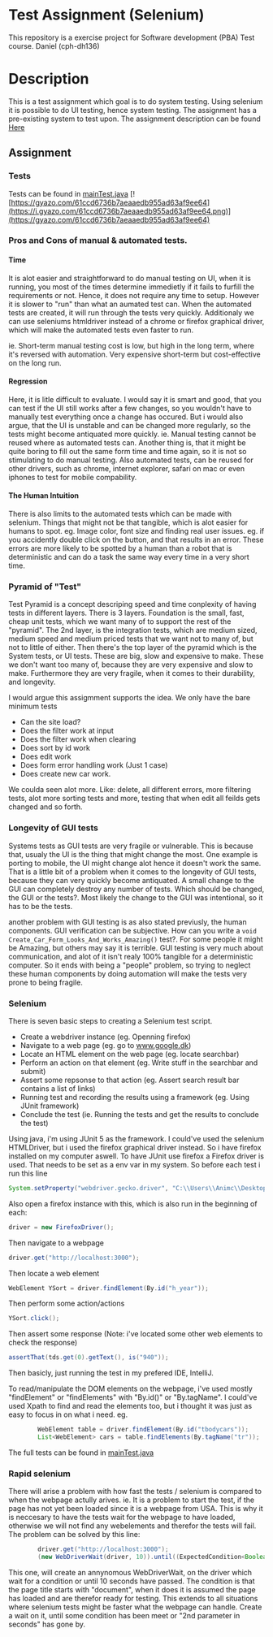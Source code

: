 # Test Assignment (Selenium)
This repository is a exercise project for Software development (PBA) Test course. Daniel (cph-dh136)

# Description
This is a test assignment which goal is to do system testing. Using selenium it is possible to do UI testing, hence system testing. The assignment has a pre-existing system to test upon. The assignment description can be found [Here](https://github.com/datsoftlyngby/soft2018spring-test-teaching-material/blob/master/exercises/SeleniumExerciseV2.pdf)

## Assignment

### Tests
Tests can be found in [mainTest.java](/src/test/java/mainTest.java)
[![https://gyazo.com/61ccd6736b7aeaaedb955ad63af9ee64](https://i.gyazo.com/61ccd6736b7aeaaedb955ad63af9ee64.png)](https://gyazo.com/61ccd6736b7aeaaedb955ad63af9ee64)

### Pros and Cons of manual & automated tests.
#### Time
It is alot easier and straightforward to do manual testing on UI, when it is running, you most of the times determine immedietly if it fails to furfill the requirements or not. Hence, it does not require any time to setup. However it is slower to "run" than what an aumated test can. When the automated tests are created, it will run through the tests very quickly. Additionaly we can use seleniums htmldriver instead of a chrome or firefox graphical driver, which will make the automated tests even faster to run.

ie. Short-term manual testing cost is low, but high in the long term, where it's reversed with automation. Very expensive short-term but cost-effective on the long run.

#### Regression
Here, it is litle difficult to evaluate. I would say it is smart and good, that you can test if the UI still works after a few changes, so you wouldn't have to manually test everything once a change has occured. But i would also argue, that the UI is unstable and can be changed more regularly, so the tests might become antiquated more quickly. ie. Manual testing cannot be reused where as automated tests can. Another thing is, that it might be quite boring to fill out the same form time and time again, so it is not so stimulating to do manual testing. Also automated tests, can be reused for other drivers, such as chrome, internet explorer, safari on mac or even iphones to test for mobile compability.

#### The Human Intuition
There is also limits to the automated tests which can be made with selenium. Things that might not be that tangible, which is alot easier for humans to spot. eg. Image color, font size and finding real user issues. eg. if you accidently double click on the button, and that results in an error. These errors are more likely to be spotted by a human than a robot that is deterministic and can do a task the same way every time in a very short time.

### Pyramid of "Test"
Test Pyramid is a concept descriping speed and time conplexity of having tests in different layers. There is 3 layers. Foundation is the small, fast, cheap unit tests, which we want many of to support the rest of the "pyramid". The 2nd layer, is the integration tests, which are medium sized, medium speed and medium priced tests that we want not to many of, but not to little of either. Then there's the top layer of the pyramid which is the System tests, or UI tests. These are big, slow and expensive to make. These we don't want too many of, because they are very expensive and slow to make. Furthermore they are very fragile, when it comes to their durability, and longevity.

I would argue this assigmment supports the idea. We only have the bare minimum tests

- Can the site load?
- Does the filter work at input
- Does the filter work when clearing
- Does sort by id work
- Does edit work
- Does form error handling work (Just 1 case)
- Does create new car work.

We coulda seen alot more. Like: delete, all different errors, more filtering tests, alot more sorting tests and more, testing that when edit all feilds gets changed and so forth.

### Longevity of GUI tests
Systems tests as GUI tests are very fragile or vulnerable. This is because that, usualy the UI is the thing that might change the most. One example is porting to mobile, the UI might change alot hence it doesn't work the same. That is a little bit of a problem when it comes to the longevity of GUI tests, because they can very quickly become antiquated. A small change to the GUI can completely destroy any number of tests. Which should be changed, the GUI or the tests?. Most likely the change to the GUI was intentional, so it has to be the tests.

another problem with GUI testing is as also stated previusly, the human components. GUI verification can be subjective. How can you write a ```void Create_Car_Form_Looks_And_Works_Amazing()``` test?. For some people it might be Amazing, but others may say it is terrible. GUI testing is very much about communication, and alot of it isn't realy 100% tangible for a deterministic computer. So it ends with being a "people" problem, so trying to neglect these human components by doing automation will make the tests very prone to being fragile.

### Selenium
There is seven basic steps to creating a Selenium test script.
- Create a webdriver instance (eg. Openning firefox)
- Navigate to a web page (eg. go to www.google.dk)
- Locate an HTML element on the web page (eg. locate searchbar)
- Perform an action on that element (eg. Write stuff in the searchbar and submit)
- Assert some repsonse to that action (eg. Assert search result bar contains a list of links)
- Running test and recording the results using a framework (eg. Using JUnit framework)
- Conclude the test (ie. Running the tests and get the results to conclude the test)

Using java, i'm using JUnit 5 as the framework. I could've used the selenium HTMLDriver, but i used the firefox graphical driver instead. So i have firefox installed on my computer aswell. To have JUnit use firefox a Firefox driver is used. That needs to be set as a env var in my system. So before each test i run this line 

```java
System.setProperty("webdriver.gecko.driver", "C:\\Users\\Animc\\Desktop\\Selenium\\driver\\geckodriver.exe");
```

Also open a firefox instance with this, which is also run in the beginning of each:

```java
driver = new FirefoxDriver();
```

Then navigate to a webpage
```java
driver.get("http://localhost:3000");
```

Then locate a web element

```java
WebElement YSort = driver.findElement(By.id("h_year"));
```

Then perform some action/actions

```java
YSort.click();
```

Then assert some response (Note: i've located some other web elements to check the response)

```java
assertThat(tds.get(0).getText(), is("940"));
```

Then basicly, just running the test in my prefered IDE, IntelliJ.

To read/manipulate the DOM elements on the webpage, i've used mostly "findElement" or "findElements" with "By.id()" or "By.tagName". I could've used Xpath to find and read the elements too, but i thought it was just as easy to focus in on what i need. eg. 

```java
        WebElement table = driver.findElement(By.id("tbodycars"));
        List<WebElement> cars = table.findElements(By.tagName("tr"));
```

The full tests can be found in [mainTest.java](/src/test/java/mainTest.java)

### Rapid selenium
There will arise a problem with how fast the tests / selenium is compared to when the webpage actully arives. ie. It is a problem to start the test, if the page has not yet been loaded since it is a webpage from USA. This is why it is neccesary to have the tests wait for the webpage to have loaded, otherwise we will not find any webelements and therefor the tests will fail. The problem can be solved by this line:

```java
        driver.get("http://localhost:3000");
        (new WebDriverWait(driver, 10)).until((ExpectedCondition<Boolean>) d -> d.getTitle().toLowerCase().startsWith("document"));
```
This one, will create an annynomous WebDriverWait, on the driver which wait for a condition or until 10 seconds have passed. The condition is that the page title starts with "document", when it does it is assumed the page has loaded and are therefor ready for testing. This extends to all situations where selenium tests might be faster what the webpage can handle. Create a wait on it, until some condition has been meet or "2nd parameter in seconds" has gone by.
